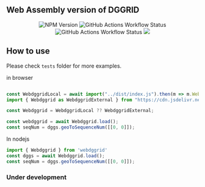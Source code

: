 ## Web Assembly version of DGGRID

<div align="center">

![NPM Version](https://img.shields.io/npm/v/webdggrid?style=flat-square)
 ![GitHub Actions Workflow Status](https://img.shields.io/github/actions/workflow/status/am2222/webDggrid/deploy.yml?style=flat-square&label=docs) ![GitHub Actions Workflow Status](https://img.shields.io/github/actions/workflow/status/am2222/webDggrid/main.yml?style=flat-square&label=npm%20pacakge) [![](https://data.jsdelivr.com/v1/package/npm/webdggrid/badge)](https://www.jsdelivr.com/package/npm/webdggrid)

</div>

## How to use
Please check `tests` folder for more examples.

in browser

```js

const WebdggridLocal = await import("../dist/index.js").then(m => m.Webdggrid).catch(console.log);
import { Webdggrid as WebdggridExternal } from "https://cdn.jsdelivr.net/npm/webDggrid/dist/index.js";

const Webdggrid = WebdggridLocal ?? WebdggridExternal;

const webdggrid = await Webdggrid.load();
const seqNum = dggs.geoToSequenceNum([[0, 0]]);

```

In nodejs

```js
import { Webdggrid } from 'webdggrid'
const dggs = await Webdggrid.load();
const seqNum = dggs.geoToSequenceNum([[0, 0]]);

```

### Under development
